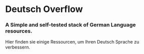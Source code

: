# Deutsch Overflow
### A Simple and self-tested stack of German Language resources.

Hier finden sie einige Ressourcen, um Ihren Deutsch Sprache zu verbessern.
